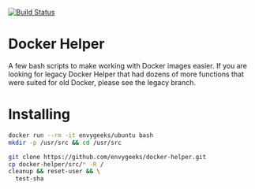 [![Build Status](https://travis-ci.org/envygeeks/docker-helper.svg?branch=master)](https://travis-ci.org/envygeeks/docker-helper)

# Docker Helper

A few bash scripts to make working with Docker images easier.  If you are
looking for legacy Docker Helper that had dozens of more functions that were
suited for old Docker, please see the legacy branch.

# Installing

```bash
docker run --rm -it envygeeks/ubuntu bash
mkdir -p /usr/src && cd /usr/src

git clone https://github.com/envygeeks/docker-helper.git
cp docker-helper/src/* -R /
cleanup && reset-user && \
  test-sha
```

